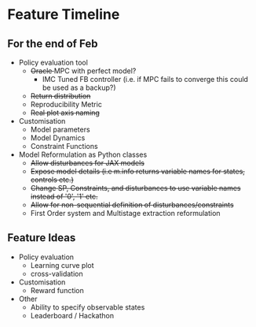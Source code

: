 # Feature Timeline

## For the end of Feb
 - Policy evaluation tool
     - <del>Oracle </del> MPC with perfect model?
       - IMC Tuned FB controller (i.e. if MPC fails to converge this could be used as a backup?)
     - <del>Return distribution
     - Reproducibility Metric
     - <del>Real plot axis naming
 - Customisation
    - Model parameters
    - Model Dynamics
    - Constraint Functions
  - Model Reformulation as Python classes
    - <del>Allow disturbances for JAX models
    - <del>Expose model details (i.e m.info returns variable names for states, controls etc.)
    - <del>Change SP, Constraints, and disturbances to use variable names instead of '0', '1' etc.
    - <del>Allow for non-sequential definition of disturbances/constraints
    - First Order system and Multistage extraction reformulation

## Feature Ideas
  - Policy evaluation
    - Learning curve plot
    - cross-validation
  - Customisation
    - Reward function
  - Other
    - Ability to specify observable states
    - Leaderboard / Hackathon

